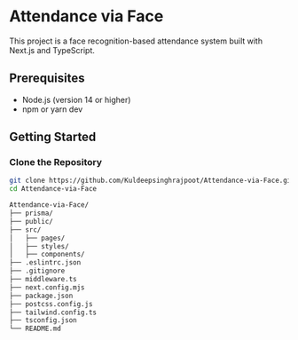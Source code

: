 # Attendance via Face

This project is a face recognition-based attendance system built with Next.js and TypeScript.

## Prerequisites

- Node.js (version 14 or higher)
- npm or yarn dev

## Getting Started

### Clone the Repository

```bash
git clone https://github.com/Kuldeepsinghrajpoot/Attendance-via-Face.git
cd Attendance-via-Face

Attendance-via-Face/
├── prisma/
├── public/
├── src/
│   ├── pages/
│   ├── styles/
│   ├── components/
├── .eslintrc.json
├── .gitignore
├── middleware.ts
├── next.config.mjs
├── package.json
├── postcss.config.js
├── tailwind.config.ts
├── tsconfig.json
└── README.md
